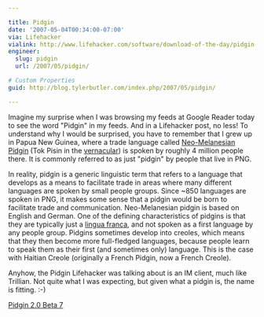 ```yaml
---

title: Pidgin
date: '2007-05-04T00:34:00-07:00'
via: Lifehacker
vialink: http://www.lifehacker.com/software/download-of-the-day/pidgin-instant+messaging-client-windowslinux-257028.php
engineer:
  slug: pidgin
  url: /2007/05/pidgin/

# Custom Properties
guid: http://blog.tylerbutler.com/index.php/2007/05/pidgin/

---
```


Imagine my surprise when I was browsing my feeds at Google Reader today to see
the word "Pidgin" in my feeds. And in a Lifehacker post, no less! To
understand why I would be surprised, you have to remember that I grew up in
Papua New Guinea, where a trade language called [Neo-Melanesian Pidgin][1]
(Tok Pisin in the [vernacular][2]) is spoken by roughly 4 million people
there. It is commonly referred to as just "pidgin" by people that live in PNG.

In reality, pidgin is a generic linguistic term that refers to a language that
develops as a means to facilitate trade in areas where many different
languages are spoken by small people groups. Since ~850 languages are spoken
in PNG, it makes some sense that a pidgin would be born to facilitate trade
and communication. Neo-Melanesian pidgin is based on English and German. One
of the defining characteristics of pidgins is that they are typically just a
[lingua franca][3], and not spoken as a first language by any people group.
Pidgins sometimes develop into creoles, which means that they then become more
full-fledged languages, because people learn to speak them as their first (and
sometimes only) language. This is the case with Haitian Creole (originally a
French Pidgin, now a French Creole).

Anyhow, the Pidgin Lifehacker was talking about is an IM client, much like
Trillian. Not quite what I was expecting, but given what a pidgin is, the name
is fitting. :-)

[Pidgin 2.0 Beta 7][4]

   [1]: http://en.wikipedia.org/wiki/Tok_Pisin
   [2]: http://en.wikipedia.org/wiki/Vernacular
   [3]: http://en.wikipedia.org/wiki/Lingua_franca
   [4]: http://sourceforge.net/project/showfiles.php?group_id=235&package_id=230234&release_id=504761


